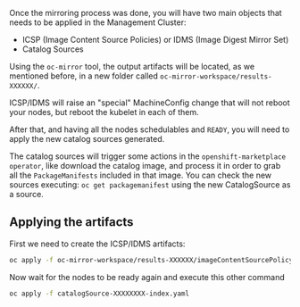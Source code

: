 Once the mirroring process was done, you will have two main objects that needs to be applied in the Management Cluster:

- ICSP (Image Content Source Policies) or IDMS (Image Digest Mirror Set)
- Catalog Sources

Using the `oc-mirror` tool, the output artifacts will be located, as we mentioned before, in a new folder called `oc-mirror-workspace/results-XXXXXX/`.

ICSP/IDMS will raise an "special" MachineConfig change that will not reboot your nodes, but reboot the kubelet in each of them.

After that, and having all the nodes schedulables and `READY`, you will need to apply the new catalog sources generated.

The catalog sources will trigger some actions in the `openshift-marketplace operator`, like download the catalog image, and process it in order to grab all the `PackageManifests` included in that image. You can check the new sources executing: `oc get packagemanifest` using the new CatalogSource as a source.

## Applying the artifacts

First we need to create the ICSP/IDMS artifacts:

```bash
oc apply -f oc-mirror-workspace/results-XXXXXX/imageContentSourcePolicy.yaml
```

Now wait for the nodes to be ready again and execute this other command

```bash
oc apply -f catalogSource-XXXXXXXX-index.yaml
```